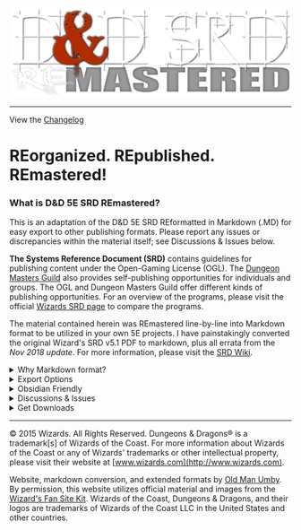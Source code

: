 
![D&D Logo](RE&.logo.png)

---

View the [Changelog](https://github.com/OldManUmby/DND.SRD.Wiki/blob/master/Changelog.md)

# REorganized. REpublished. REmastered!

### What is D&D 5E SRD REmastered?

This is an adaptation of the D&D 5E SRD REformatted in Markdown (.MD) for easy export to other publishing formats. Please report any issues or discrepancies within the material itself; see Discussions & Issues below.

**The Systems Reference Document (SRD)** contains guidelines for publishing content under the Open-Gaming License (OGL). The [Dungeon Masters Guild](http://dungeonmastersguild.com/) also provides self-publishing opportunities for individuals and groups. The OGL and Dungeon Masters Guild offer different kinds of publishing opportunities. For an overview of the programs, please visit the official [Wizards SRD page](http://dnd.wizards.com/articles/features/systems-reference-document-srd) to compare the programs.

The material contained herein was REmastered line-by-line into Markdown format to be utilized in your own 5E projects. I have painstakingly converted the original Wizard's SRD v5.1 PDF to markdown, plus all errata from the _Nov 2018 update_. For more information, please visit the [SRD Wiki](https://srd.wiki).

<details>
 <summary>Why Markdown format?</summary>

Markdown is a lightweight markup language with plain text formatting syntax created by [John Gruber](https://daringfireball.net). It is designed so that it can be converted to HTML and many other formats using any number of various Markdown editors. Markdown is often used to format readme files, for writing books, blogs, and messages, or to simply create rich text using a plain text or markdown editor.

</details>

<details>
 <summary>Export Options</summary>

I recommend using the following Markdown applications to edit the material:

* [Typora](https://typora.io): $15 (Pay Once)
* [Visual Studio Code](https://code.visualstudio.com/Download): FREE!

To export Markdown to various publishing formats, I recommend using Typora (listed above) as it has many good export options which will satify the majority of users. Most any good Markdown editors will offer basic exports. However, if you want more options, [PanWriter](https://panwriter.com) is the best solution. However, for PanWiter to function properly, the following applications must also be installed to maximize your export options:

* [Download PanDoc](https://github.com/jgm/pandoc/releases/download/2.19.2/pandoc-2.19.2-macOS.pkg)

Alternatively, you can install pandoc using Homebrew:

`brew install pandoc`

Homebrew can also install other software that integrates with Pandoc. For example, to install librsvg (its rsvg-convert covers formats without SVG support), Python (to use Pandoc filters), and BasicTeX (to typeset PDFs with LaTeX):

`brew install librsvg python homebrew/cask/basictex`

Note: On unsupported versions of macOS (more than three releases old), Homebrew installs from the source, which takes additional time and disk space for the ghc compiler and dependent Haskell libraries.

There is a zip file containing the binaries and man pages, for those who prefer not to use the installer. Simply unzip the file and move the binaries and man pages to whatever directory you like.

By default, Pandoc creates PDFs using LaTeX. Because a full MacTeX installation uses four gigabytes of disk space, we recommend BasicTeX or TinyTeX and using the tlmgr tool to install additional packages as needed. If you receive errors warning of fonts not found:

`tlmgr install collection-fontsrecommended`

</details>

<details>
 <summary>Obsidian Friendly</summary>

This adaption of the D&D 5E SRD contains optional content designed specifically for PKM applications like Obsidian. [Obsidian.md](https://obsidian.md) is a powerful knowledge base on top of a local folder of plain text Markdown files. That definition sounds simple; however, Obsidian is much, much more. Visit [Josh Plunket's YouTube Channel](https://www.youtube.com/c/JoshPlunkett/videos) to learn more about using Obsidian for your roleplaying game campaign management.

</details>

<details>
 <summary>Discussions & Issues</summary>

Feel free to visit our [discussion](https://github.com/OldManUmby/OGL-SRD5/discussions) forum to examine publishing ideas regarding the D&D SRD. Please **REport** any [issues](https://github.com/OldManUmby/OGL-SRD5/issues) you find through Github. As an alternative, you can **REfork & REuse** this project through a GitHub [pull request](https://github.com/OldManUmby/OGL-SRD5/pulls).

</details>

<details>
 <summary>Get Downloads</summary>

* Download the latest [Release](https://github.com/OldManUmby/DND.SRD.Wiki/releases), which includes the complete repository of all files.
* Download Wizard's official [SRD v5.1 in PDF format](http://media.wizards.com/2016/downloads/DND/SRD-OGL_V5.1.pdf)
* Download Wizard's official [Errata and FREE Basic Rules](http://dnd.wizards.com/articles/features/basicrules).
* Download Wizard's official [Characters Sheets](http://dnd.wizards.com/articles/features/character_sheets).

</details>

---

© 2015 Wizards. All Rights Reserved. Dungeons & Dragons® is a trademark[s] of Wizards of the Coast. For more information about Wizards of the Coast or any of Wizards' trademarks or other intellectual property, please visit their website at [www.wizards.com](http://www.wizards.com).

Website, markdown conversion, and extended formats by [Old Man Umby](http://www.oldmanumby.com). By permission, this website utilizes official material and images from the [Wizard's Fan Site Kit](http://dnd.wizards.com/articles/features/fan-site-kit). Wizards of the Coast, Dungeons & Dragons, and their logos are trademarks of Wizards of the Coast LLC in the United States and other countries.
